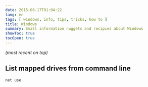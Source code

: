 ```yaml
---
date: 2015-06-17T01:04:22
lang: en
tags: [ windows, info, tips, tricks, how to ]
title: Windows
summary: Small information nuggets and recipies about Windows
showToc: true
tocOpen: true
---
```


*(most recent on top)*

## List mapped drives from command line

```shell
net use
```
